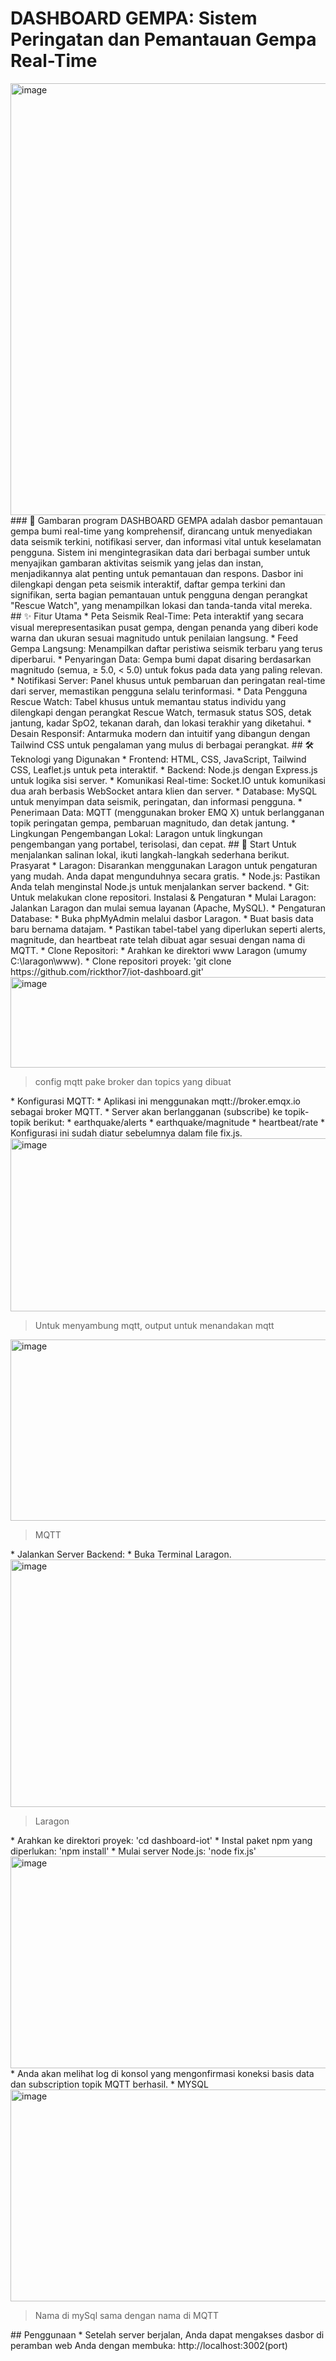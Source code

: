 # DASHBOARD GEMPA: Sistem Peringatan dan Pemantauan Gempa Real-Time
<img width="1366" height="691" alt="image" src="https://github.com/user-attachments/assets/f3f070cb-24e7-41dc-9372-656609aaf0e6" />
### 🚨 Gambaran program
DASHBOARD GEMPA adalah dasbor pemantauan gempa bumi real-time yang komprehensif, dirancang untuk menyediakan data seismik terkini, notifikasi server, dan informasi vital untuk keselamatan pengguna. Sistem ini mengintegrasikan data dari berbagai sumber untuk menyajikan gambaran aktivitas seismik yang jelas dan instan, menjadikannya alat penting untuk pemantauan dan respons. Dasbor ini dilengkapi dengan peta seismik interaktif, daftar gempa terkini dan signifikan, serta bagian pemantauan untuk pengguna dengan perangkat "Rescue Watch", yang menampilkan lokasi dan tanda-tanda vital mereka.
## ✨ Fitur Utama
 * Peta Seismik Real-Time: Peta interaktif yang secara visual merepresentasikan pusat gempa, dengan penanda yang diberi kode warna dan ukuran sesuai magnitudo untuk penilaian langsung.
 * Feed Gempa Langsung: Menampilkan daftar peristiwa seismik terbaru yang terus diperbarui.
 * Penyaringan Data: Gempa bumi dapat disaring berdasarkan magnitudo (semua, ≥ 5.0, < 5.0) untuk fokus pada data yang paling relevan.
 * Notifikasi Server: Panel khusus untuk pembaruan dan peringatan real-time dari server, memastikan pengguna selalu terinformasi.
 * Data Pengguna Rescue Watch: Tabel khusus untuk memantau status individu yang dilengkapi dengan perangkat Rescue Watch, termasuk status SOS, detak jantung, kadar SpO2, tekanan darah, dan lokasi terakhir yang diketahui.
 * Desain Responsif: Antarmuka modern dan intuitif yang dibangun dengan Tailwind CSS untuk pengalaman yang mulus di berbagai perangkat.
## 🛠 Teknologi yang Digunakan
 * Frontend: HTML, CSS, JavaScript, Tailwind CSS, Leaflet.js untuk peta interaktif.
 * Backend: Node.js dengan Express.js untuk logika sisi server.
 * Komunikasi Real-time: Socket.IO untuk komunikasi dua arah berbasis WebSocket antara klien dan server.
 * Database: MySQL untuk menyimpan data seismik, peringatan, dan informasi pengguna.
 * Penerimaan Data: MQTT (menggunakan broker EMQ X) untuk berlangganan topik peringatan gempa, pembaruan magnitudo, dan detak jantung.
 * Lingkungan Pengembangan Lokal: Laragon untuk lingkungan pengembangan yang portabel, terisolasi, dan cepat.
## 🚀 Start
Untuk menjalankan salinan lokal, ikuti langkah-langkah sederhana berikut.
Prasyarat
 * Laragon: Disarankan menggunakan Laragon untuk pengaturan yang mudah. Anda dapat mengunduhnya secara gratis.
 * Node.js: Pastikan Anda telah menginstal Node.js untuk menjalankan server backend.
 * Git: Untuk melakukan clone repositori.
Instalasi & Pengaturan
 * Mulai Laragon: Jalankan Laragon dan mulai semua layanan (Apache, MySQL).
 * Pengaturan Database:
   * Buka phpMyAdmin melalui dasbor Laragon.
   * Buat basis data baru bernama datajam.
   * Pastikan tabel-tabel yang diperlukan seperti alerts, magnitude, dan heartbeat rate telah dibuat agar sesuai dengan nama di MQTT.
 * Clone Repositori:
   * Arahkan ke direktori www Laragon (umumy C:\laragon\www).
   * Clone repositori proyek:
     'git clone https://github.com/rickthor7/iot-dashboard.git'
<img width="602" height="145" alt="image" src="https://github.com/user-attachments/assets/ed727cc9-8475-4610-bd22-55493deff0bd" />
<blockquote> config mqtt pake broker dan topics yang dibuat </blockquote>
 * Konfigurasi MQTT:
   * Aplikasi ini menggunakan mqtt://broker.emqx.io sebagai broker MQTT.
   * Server akan berlangganan (subscribe) ke topik-topik berikut:
     * earthquake/alerts
     * earthquake/magnitude
     * heartbeat/rate
   * Konfigurasi ini sudah diatur sebelumnya dalam file fix.js.
<img width="602" height="277" alt="image" src="https://github.com/user-attachments/assets/716c6ea4-c6f6-413e-ba31-9c6475429c1a" /> <br>
<blockquote> Untuk menyambung mqtt, output untuk menandakan mqtt </blockquote>
<img width="602" height="290" alt="image" src="https://github.com/user-attachments/assets/2e5ad6f8-b96a-47d8-9169-e83faff7ffd9" /> <br>
<blockquote> MQTT </blockquote>
 * Jalankan Server Backend:
   * Buka Terminal Laragon.
<img width="602" height="396" alt="image" src="https://github.com/user-attachments/assets/7659a4fe-2200-44e0-a32f-14acf3069620" /> <br>
  <blockquote> Laragon </blockquote>
   * Arahkan ke direktori proyek:
     'cd dashboard-iot'
   * Instal paket npm yang diperlukan:
     'npm install'
   * Mulai server Node.js:
     'node fix.js'
<img width="602" height="339" alt="image" src="https://github.com/user-attachments/assets/22b2bac4-34fb-42af-b657-09c66836ddb0" />
   * Anda akan melihat log di konsol yang mengonfirmasi koneksi basis data dan subscription topik MQTT berhasil.
  * MYSQL
  <img width="602" height="339" alt="image" src="https://github.com/user-attachments/assets/0877a78f-5c62-4ea8-9386-42878caaa547" />
<blockquote> Nama di mySql sama dengan nama di MQTT </blockquote>
## Penggunaan
 * Setelah server berjalan, Anda dapat mengakses dasbor di peramban web Anda dengan membuka:
   http://localhost:3002(port)

